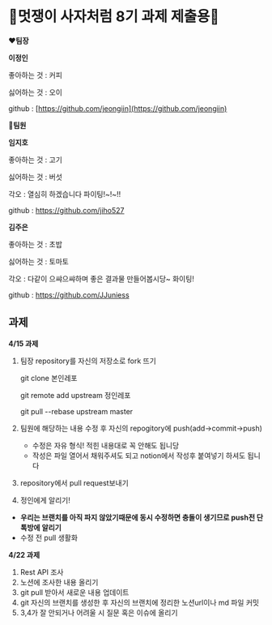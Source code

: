 # 🦁멋쟁이 사자처럼 8기 과제 제출용🦁


❤**팀장**

**이정인**

좋아하는 것 : 커피

싫어하는 것 : 오이

github : [https://github.com/jeongiin](https://github.com/jeongiin)

🧡**팀원**

**임지호**

좋아하는 것 : 고기

싫어하는 것 : 버섯

각오 : 열심히 하겠습니다 파이팅!~!~!!

github : https://github.com/jiho527

**김주은**

좋아하는 것 : 초밥

싫어하는 것 : 토마토

각오 : 다같이 으쌰으쌰하며 좋은 결과물 만들어봅시당~ 화이팅!

github : https://github.com/JJuniess

## 과제


**4/15 과제**


1. 팀장 repository를 자신의 저장소로 fork 뜨기

    git clone 본인레포

    git remote add upstream 정인레포

    git pull --rebase upstream master

2. 팀원에 해당하는 내용 수정 후 자신의 repogitory에 push(add→commit→push)
    - 수정은 자유 형식! 적힌 내용대로 꼭 안해도 됩니당
    - 작성은 파일 열어서 채워주셔도 되고 notion에서 작성후 붙여넣기 하셔도 됩니다
3.  repository에서 pull request보내기
4. 정인에게 알리기!

- **우리는 브랜치를 아직 파지 않았기때문에 동시 수정하면 충돌이 생기므로 push전 단톡방에 알리기**
- 수정 전 pull 생활화


**4/22 과제**

1. Rest API 조사
2. 노션에 조사한 내용 올리기
3. git pull 받아서 새로운 내용 업데이트
4. git 자신의 브랜치를 생성한 후 자신의 브랜치에 정리한 노션url이나 md 파일 커밋
5. 3,4가 잘 안되거나 어려울 시 질문 혹은 이슈에 올리기
